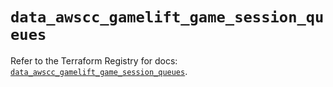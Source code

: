 # `data_awscc_gamelift_game_session_queues`

Refer to the Terraform Registry for docs: [`data_awscc_gamelift_game_session_queues`](https://registry.terraform.io/providers/hashicorp/awscc/0.70.0/docs/data-sources/gamelift_game_session_queues).
